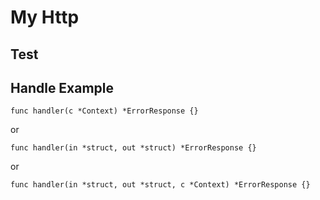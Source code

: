 # My Http

## Test


## Handle Example
```
func handler(c *Context) *ErrorResponse {}
```

or

```
func handler(in *struct, out *struct) *ErrorResponse {}
```

or

```
func handler(in *struct, out *struct, c *Context) *ErrorResponse {}
```